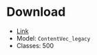 # Download

- [Link](https://github.com/auspicious3000/contentvec)
- Model: `ContentVec_legacy`
- Classes: 500
